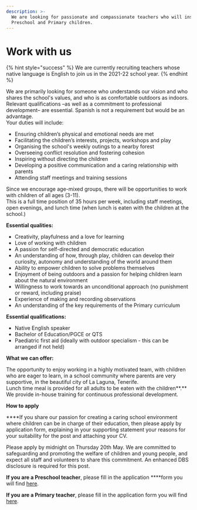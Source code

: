 ```yaml
---
description: >-
  We are looking for passionate and compassionate teachers who will inspire our
  Preschool and Primary children.
---
```


# Work with us

{% hint style="success" %}
We are currently recruiting teachers whose native language is English to join us in the 2021-22 school year.
{% endhint %}

We are primarily looking for someone who understands our vision and who shares the school's values, and who is as comfortable outdoors as indoors. Relevant qualifications –as well as a commitment to professional development– are essential. Spanish is not a requirement but would be an advantage.  
Your duties will include:

* Ensuring children’s physical and emotional needs are met
* Facilitating the children’s interests, projects, workshops and play
* Organising the school's weekly outings to a nearby forest
* Overseeing conflict resolution and fostering cohesion
* Inspiring without directing the children
* Developing a positive communication and a caring relationship with parents
* Attending staff meetings and training sessions

  
Since we encourage age-mixed groups, there will be opportunities to work with children of all ages \(3-11\).   
This is a full time position of 35 hours per week, including staff meetings, open evenings, and lunch time \(when lunch is eaten with the children at the school.\)  
  
**Essential qualities:** 

* Creativity, playfulness and a love for learning
* Love of working with children
* A passion for self-directed and democratic education
* An understanding of how, through play, children can develop their curiosity, autonomy and understanding of the world around them
* Ability to empower children to solve problems themselves
* Enjoyment of being outdoors and a passion for helping children learn about the natural environment
* Willingness to work towards an unconditional approach \(no punishment or reward, including praise\)
* Experience of making and recording observations
* An understanding of the key requirements of the Primary curriculum

  
**Essential qualifications:**

* Native English speaker 
* Bachelor of Education/PGCE or QTS 
* Paediatric first aid \(ideally with outdoor specialism - this can be arranged if not held\)

  
  
**What we can offer:**

The opportunity to enjoy working in a highly motivated team, with children who are eager to learn, in a school community where parents are very supportive, in the beautiful city of La Laguna, Tenerife.  
Lunch time meal is provided for all adults to be eaten with the children**.** We provide in-house training for continuous professional development.  
  
**How to apply**

  
****If you share our passion for creating a caring school environment where children can be in charge of their education, then please apply by application form, explaining in your supporting statement your reasons for your suitability for the post and attaching your CV.

  
Please apply by midnight on Thursday 20th May. We are committed to safeguarding and promoting the welfare of children and young people, and expect all staff and volunteers to share this commitment.  An enhanced DBS disclosure is required for this post.

**If you are a Preschool teacher**, please fill in the application ****form you will find [here](https://forms.gle/KjoT4ne8myfZ5SQX7).

**If you are a Primary teacher**, please fill in the application form you will find [here](https://docs.google.com/forms/d/e/1FAIpQLSfKnnBGeyL5dGEl68QXMB-VVM0Oo44zEgOVXra7EoKKHkvQxw/viewform). 



